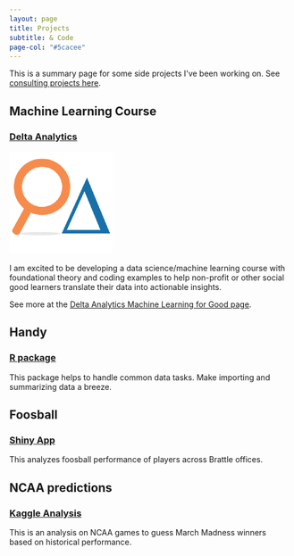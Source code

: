 ```yaml
---
layout: page
title: Projects
subtitle: & Code
page-col: "#5cacee"
---
```


This is a summary page for some side projects I've been working on. See [consulting projects here](/consulting).


## Machine Learning Course
### [Delta Analytics](http://www.deltanalytics.org/)
![Delta](img/logo_delta.png)

I am excited to be developing a data science/machine learning course with foundational theory and coding examples to help non-profit or other social good learners translate their data into actionable insights. 

See more at the [Delta Analytics Machine Learning for Good page](http://www.deltanalytics.org/curriculum.html).

## Handy 
### [R package](/2018-02-26-handy-package/)

This package helps to handle common data tasks. Make importing and summarizing data a breeze. 

## Foosball 
### [Shiny App](/2016-11-30-foosball/)

This analyzes foosball performance of players across Brattle offices.

##  NCAA predictions
### [Kaggle Analysis](https://www.kaggle.com/kevinpan/march-madness-elo-rankings)

This is an analysis on NCAA games to guess March Madness winners based on historical performance. 